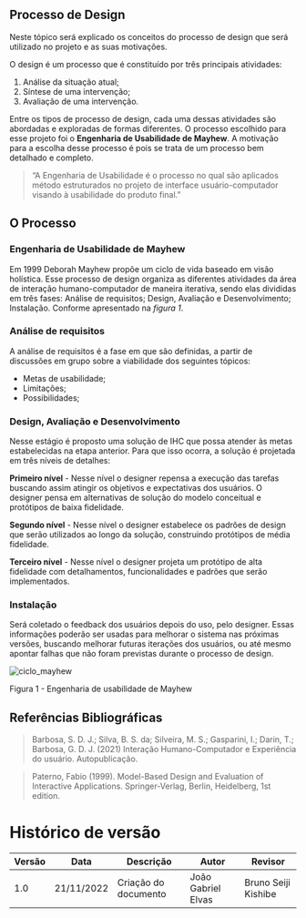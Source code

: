 ## Processo de Design

Neste tópico será explicado os conceitos do processo de design que será utilizado no projeto e as suas motivações.

O design é um processo que é constituído por três principais atividades:<br/>

1. Análise da situação atual;<br/>
2. Síntese de uma intervenção;<br/>
3. Avaliação de uma intervenção.<br/>

Entre os tipos de processo de design, cada uma dessas atividades são abordadas e exploradas de formas diferentes. O processo escolhido para esse projeto foi o **Engenharia de Usabilidade de Mayhew**. A motivação para a escolha desse processo é pois se trata de um processo bem detalhado e completo.

<blockquote>
“A Engenharia de Usabilidade é o processo no qual são aplicados método estruturados no projeto de interface usuário-computador visando à usabilidade do produto final.”
</blockquote>

## O Processo

### Engenharia de Usabilidade de Mayhew

Em 1999 Deborah Mayhew propõe um ciclo de vida baseado em visão holística.
Esse processo de design organiza as diferentes atividades da área de interação humano-computador de maneira iterativa, sendo elas divididas em três fases: Análise de requisitos; Design, Avaliação e Desenvolvimento; Instalação. Conforme apresentado na _figura 1_.

### Análise de requisitos

A análise de requisitos é a fase em que são definidas, a partir de discussões em grupo sobre a viabilidade dos seguintes tópicos:<br/>

- Metas de usabilidade;<br/>
- Limitações;<br/>
- Possibilidades;<br/>

### Design, Avaliação e Desenvolvimento

Nesse estágio é proposto uma solução de IHC que possa atender às metas estabelecidas na etapa anterior. Para que isso ocorra, a solução é projetada em três níveis de detalhes:

**Primeiro nível** - Nesse nível o designer repensa a execução das tarefas buscando assim atingir os objetivos e expectativas dos usuários. O designer pensa em alternativas de solução do modelo conceitual e protótipos de baixa fidelidade.

**Segundo nível** - Nesse nível o designer estabelece os padrões de design que serão utilizados ao longo da solução, construindo protótipos de média fidelidade.

**Terceiro nível** - Nesse nível o designer projeta um protótipo de alta fidelidade com detalhamentos, funcionalidades e padrões que serão implementados.

### Instalação

Será coletado o feedback dos usuários depois do uso, pelo designer. Essas informações poderão ser usadas para melhorar o sistema nas próximas versões, buscando melhorar futuras iterações dos usuários, ou até mesmo apontar falhas que não foram previstas durante o processo de design.

![ciclo_mayhew](https://user-images.githubusercontent.com/64036847/178362196-30461bb1-4071-4f60-87de-070bea0bc6d0.png)

Figura 1 - Engenharia de usabilidade de Mayhew

## Referências Bibliográficas

> Barbosa, S. D. J.; Silva, B. S. da; Silveira, M. S.; Gasparini, I.; Darin, T.; Barbosa, G. D. J. (2021) Interação Humano-Computador e Experiência do usuário. Autopublicação.

> Paterno, Fabio (1999). Model-Based Design and Evaluation of Interactive Applications. Springer-Verlag, Berlin, Heidelberg, 1st edition.

# Histórico de versão

| Versão | Data       | Descrição            | Autor              | Revisor             |
| ------ | ---------- | -------------------- | ------------------ | ------------------- |
| 1.0    | 21/11/2022 | Criação do documento | João Gabriel Elvas | Bruno Seiji Kishibe |
